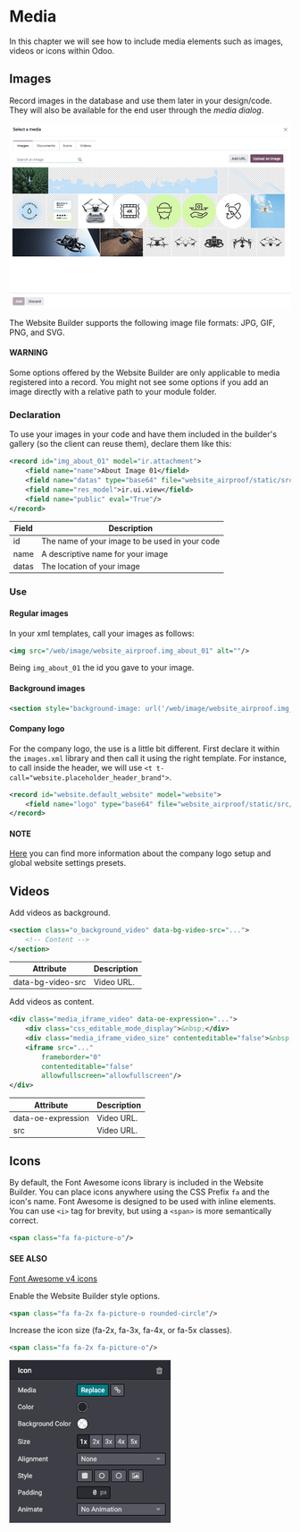 # Media

In this chapter we will see how to include media elements such as images, videos or icons within Odoo.

<a id="website-themes-media-images"></a>

## Images

Record images in the database and use them later in your design/code. They will also be
available for the end user through the *media dialog*.

![Media window](../../../.gitbook/assets/media-window.png)

The Website Builder supports the following image file formats: JPG, GIF, PNG, and SVG.

#### WARNING
Some options offered by the Website Builder are only applicable to media registered into a
record. You might not see some options if you add an image directly with a relative path to
your module folder.

<a id="website-themes-media-images-declaration"></a>

### Declaration

To use your images in your code and have them included in the builder's gallery (so the client can
reuse them), declare them like this:

```xml
<record id="img_about_01" model="ir.attachment">
    <field name="name">About Image 01</field>
    <field name="datas" type="base64" file="website_airproof/static/src/img/content/img_about_01.jpg"/>
    <field name="res_model">ir.ui.view</field>
    <field name="public" eval="True"/>
</record>
```

| Field   | Description                                    |
|---------|------------------------------------------------|
| id      | The name of your image to be used in your code |
| name    | A descriptive name for your image              |
| datas   | The location of your image                     |

<a id="website-themes-media-images-use"></a>

### Use

<a id="website-themes-media-images-use-regular"></a>

#### Regular images

In your xml templates, call your images as follows:

```xml
<img src="/web/image/website_airproof.img_about_01" alt=""/>
```

Being `img_about_01` the id you gave to your image.

<a id="website-themes-media-images-use-background"></a>

#### Background images

```xml
<section style="background-image: url('/web/image/website_airproof.img_about_01');">
```

<a id="website-themes-media-images-use-logo"></a>

#### Company logo

For the company logo, the use is a little bit different. First declare it within the `images.xml`
library and then call it using the right template. For instance, to call inside the header, we will
use `<t t-call="website.placeholder_header_brand">`.

```xml
<record id="website.default_website" model="website">
    <field name="logo" type="base64" file="website_airproof/static/src/img/content/logo.png"/>
</record>
```

#### NOTE
[Here](theming.md#theming-module-website) you can find more information about the company logo setup
and global website settings presets.

<a id="website-themes-media-videos"></a>

## Videos

Add videos as background.

```xml
<section class="o_background_video" data-bg-video-src="...">
    <!-- Content -->
</section>
```

| Attribute         | Description   |
|-------------------|---------------|
| data-bg-video-src | Video URL.    |

Add videos as content.

```xml
<div class="media_iframe_video" data-oe-expression="...">
    <div class="css_editable_mode_display">&nbsp;</div>
    <div class="media_iframe_video_size" contenteditable="false">&nbsp;</div>
    <iframe src="..."
        frameborder="0"
        contenteditable="false"
        allowfullscreen="allowfullscreen"/>
</div>
```

| Attribute          | Description   |
|--------------------|---------------|
| data-oe-expression | Video URL.    |
| src                | Video URL.    |

<a id="website-themes-media-icons"></a>

## Icons

By default, the Font Awesome icons library is included in the Website Builder. You can place icons
anywhere using the CSS Prefix `fa` and the icon's name. Font Awesome is designed to be used with
inline elements. You can use `<i>` tag for brevity, but using a `<span>` is more semantically
correct.

```xml
<span class="fa fa-picture-o"/>
```

#### SEE ALSO
[Font Awesome v4 icons](https://fontawesome.com/v4/icons/)

Enable the Website Builder style options.

```xml
<span class="fa fa-2x fa-picture-o rounded-circle"/>
```

Increase the icon size (fa-2x, fa-3x, fa-4x, or fa-5x classes).

```xml
<span class="fa fa-2x fa-picture-o"/>
```

![Icon options](../../../.gitbook/assets/icon-options.png)
